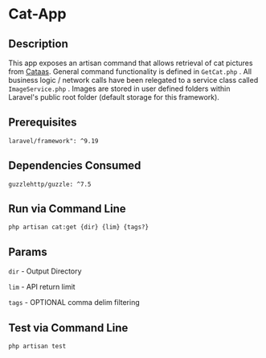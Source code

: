 # Cat-App

## Description

This app exposes an artisan command that allows retrieval of
cat pictures from [Cataas](cataas.com). General command functionality is defined in `GetCat.php` . All business logic / network calls have been relegated to a service class called
`ImageService.php` . Images are stored in user defined folders within Laravel's public root folder (default storage for this framework).

## Prerequisites

`laravel/framework": ^9.19`

## Dependencies Consumed

`guzzlehttp/guzzle: ^7.5`

## Run via Command Line

`php artisan cat:get {dir} {lim} {tags?}`

## Params

`dir` - Output Directory

`lim` - API return limit

`tags` - OPTIONAL comma delim filtering

## Test via Command Line

`php artisan test`
